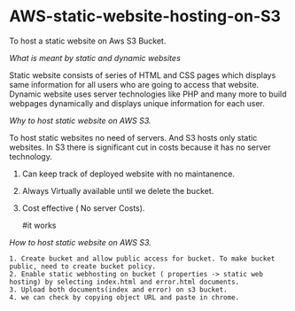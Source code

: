 # AWS-static-website-hosting-on-S3
To host a static website on Aws S3 Bucket.

*What is meant by static and dynamic websites*

Static website consists of series of HTML and CSS pages which displays same information for all users who are going to access that website.
Dynamic website uses server technologies like PHP and many more to build webpages dynamically and displays unique information for each user.

*Why to host static website on AWS S3.*

To host static websites no need of servers. And S3 hosts only static websites. In S3 there is significant cut in costs because it has no server technology.

   1. Can keep track of deployed website with no maintanence.
   2. Always Virtually available until we delete the bucket.
   3. Cost effective ( No server Costs).

      #it works
      
*How to host static website on AWS S3.*

    1. Create bucket and allow public access for bucket. To make bucket public, need to create bucket policy.
    2. Enable static webhosting on bucket ( properties -> static web hosting) by selecting index.html and error.html documents.
    3. Upload both documents(index and error) on s3 bucket.
    4. we can check by copying object URL and paste in chrome.
